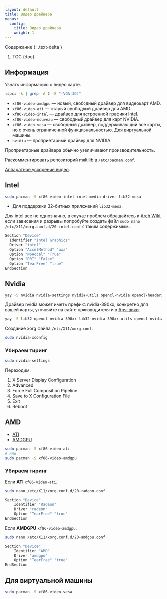 ```yaml
---
layout: default
title: Видео драйвера
menus:
  config:
    title: Видео драйвера
    weight: 1
---
```


Содержание
{: .text-delta }

1. TOC
{:toc}

## Информация

Узнать информацию о видео карте.

```bash
lspci -k | grep -A 2 -E "(VGA|3D)"
```

- `xf86-video-amdgpu` — новый, свободный драйвер для видеокарт AMD.
- `xf86-video-ati` — старый свободный драйвер для AMD.
- `xf86-video-intel` — драйвер для встроенной графики Intel.
- `xf86-video-nouveau` — свободный драйвер для карт NVIDIA.
- `xf86-video-vesa` — свободный драйвер, поддерживающий все карты, но с очень ограниченной функциональностью. Для виртуальной машины.
- `nvidia` — проприетарный драйвер для NVIDIA.

Проприетарные драйвера обычно увеличивают производительность.

Раскомментировать репозиторий multilib в `/etc/pacman.conf`.

[Аппаратное ускорение видео](https://wiki.archlinux.org/index.php/Hardware_video_acceleration).

## Intel

```bash
sudo pacman -S xf86-video-intel intel-media-driver lib32-mesa
```

- Для поддержки 32-битных приложений `lib32-mesa`.

Для intel все не однозначно, в случае проблем обращайтесь к [Arch Wiki](https://wiki.archlinux.org/index.php/intel_graphics), если зависания и разрывы попробуйте создать файл `sudo nano /etc/X11/xorg.conf.d/20-intel.conf` с таким содержимым.

```bash
Section "Device"
  Identifier "Intel Graphics"
  Driver "intel"
  Option "AccelMethod" "uxa"
  Option "NoAccel" "True"
  Option "DRI" "False"
  Option "TearFree" "true"
EndSection
```

## Nvidia

```bash
yay -S nvidia nvidia-settings nvidia-utils opencl-nvidia opencl-headers lib32-nvidia-utils lib32-opencl-nvidia
```

Драйвер nvidia может иметь префикс nvidia-390xx, конкретно для вашей карты, уточняйте на сайте производителя и в [Арч-вики](https://wiki.archlinux.org/index.php/NVIDIA).

```bash
yay -S lib32-opencl-nvidia-390xx lib32-nvidia-390xx-utils opencl-nvidia-390xx nvidia-390xx-utils nvidia-390xx-settings nvidia-390xx
```

Создание xorg файла `/etc/X11/xorg.conf`.

```bash
sudo nvidia-xconfig
```

### Убираем тиринг

```bash
sudo nvidia-settings
```

Переходим.

1. X Server Display Configuration
2. Advanced
3. Force Full Composition Pipeline
4. Save to X Configuration File
5. Exit
6. Reboot

## AMD

- [ATI](https://wiki.archlinux.org/index.php/ATI)
- [AMDGPU](https://wiki.archlinux.org/index.php/AMDGPU)

```bash
sudo pacman -S xf86-video-ati
# или
sudo pacman -S xf86-video-amdgpu
```

### Убираем тиринг

Если **ATI** `xf86-video-ati`.

```bash
sudo nano /etc/X11/xorg.conf.d/20-radeon.conf
```

```bash
Section "Device"
    Identifier "Radeon"
    Driver "radeon"
    Option "TearFree" "true"
EndSection
```

Если **AMDGPU** `xf86-video-amdgpu`.

```bash
sudo nano /etc/X11/xorg.conf.d/20-amdgpu.conf
```

```bash
Section "Device"
    Identifier "AMD"
    Driver "amdgpu"
    Option "TearFree" "true"
EndSection
```

## Для виртуальной машины

```bash
sudo pacman -S xf86-video-vesa
```
